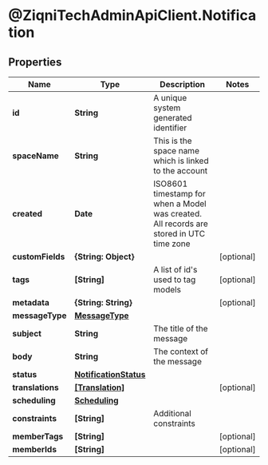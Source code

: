 # @ZiqniTechAdminApiClient.Notification

## Properties

Name | Type | Description | Notes
------------ | ------------- | ------------- | -------------
**id** | **String** | A unique system generated identifier | 
**spaceName** | **String** | This is the space name which is linked to the account | 
**created** | **Date** | ISO8601 timestamp for when a Model was created. All records are stored in UTC time zone | 
**customFields** | **{String: Object}** |  | [optional] 
**tags** | **[String]** | A list of id&#39;s used to tag models | [optional] 
**metadata** | **{String: String}** |  | [optional] 
**messageType** | [**MessageType**](MessageType.md) |  | 
**subject** | **String** | The title of the message | 
**body** | **String** | The context of the message | 
**status** | [**NotificationStatus**](NotificationStatus.md) |  | 
**translations** | [**[Translation]**](Translation.md) |  | [optional] 
**scheduling** | [**Scheduling**](Scheduling.md) |  | 
**constraints** | **[String]** | Additional constraints | 
**memberTags** | **[String]** |  | [optional] 
**memberIds** | **[String]** |  | [optional] 


